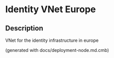 # Identity VNet Europe
## Description
VNet for the identity infrastructure in europe



(generated with docs/deployment-node.md.cmb)
